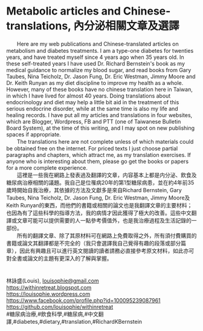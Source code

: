 # Metabolic articles and Chinese-translations, 內分泌相關文章及選譯 
　　Here are my web publications and Chinese-translated articles on metabolism and diabetes treatments. I am a type-one diabetes for twenties years, and have treated myself since 4 years ago when 35 years old. In these self-treated years I have used Dr. Richard Bernstein's book as my medical guidance to normalize my blood sugar, and read books from Gary Taubes, Nina Teicholz, Dr. Jason Fung, Dr. Eric Westman, Jimmy Moore and Dr. Keith Runyan as my diet discipline to improve my health as a whole. However, many of these books have no chinese translation here in Taiwan, in which I have lived for almost 40 years. Doing translations about endocrinology and diet may help a little bit aid in the treatment of this serious endocrine disorder, while at the same time is also my life and healing records. I have put all my articles and translations in four websites, which are Blogger, Wordpress, FB and PTT (one of Taiwanese Bulletin Board System), at the time of this writing, and I may spot on new publishing spaces if appropriate.  
　　The translations here are not complete unless of which materials could be obtained free on the internet. For priced texts I just choose partial paragraphs and chapters, which attract me, as my translation exercises. If anyone who is interesting about them, please go get the books or papers for a more complete experience.  
　　這裡是一些我在網路上發表過及翻譯的文章，内容基本上都是内分泌、飲食及糖尿病治療相關的議題。我自己是位罹病20年的第1型糖尿病患，並在約4年前35歲時開始自我治療，其依據的方法及文獻多是來自Richard Bernstein, Gary Taubes, Nina Teicholz, Dr. Jason Fung, Dr. Eric Westman, Jimmy Moore及Keith Runyan的東西，而他們的書籍或相關的論文也是我翻譯文章的主要材料；也因為有了這些科學的指導方法，我的病情才因此獲得了極大的改善。這些中文翻譯或文章可能可以提供需要的人一點參考價值外，也是我治療過程及生活記錄的一部份。  
　　所有的翻譯文章、除了其原材料可在網路上免費取得之外，所有須付費購買的書籍或論文其翻譯都是不完全的（我只會選譯我自己覺得有趣的段落或部分篇章），因此有興趣且可以進行英文閱讀的讀者請務必直接參考原文材料，如此亦可對全書或論文的主題有更深入的了解與掌握。  
# 
林詠盛(Louis), louisophie@gmail.com  
https://withinretreat.blogspot.com  
https://louisophie.wordpress.com  
https://www.facebook.com/profile.php?id=100095239087961  
https://github.com/louisophie/withinretreat  
#糖尿病治療,#飲食科學,#糖尿病,#中文翻譯,#diabetes,#dietary,#translation,#RichardKBernstein  
